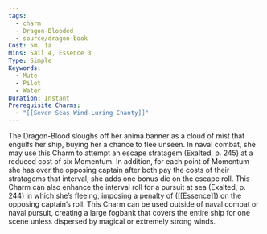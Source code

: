 ```yaml
---
tags:
  - charm
  - Dragon-Blooded
  - source/dragon-book
Cost: 5m, 1a
Mins: Sail 4, Essence 3
Type: Simple
Keywords:
  - Mute
  - Pilot
  - Water
Duration: Instant
Prerequisite Charms:
  - "[[Seven Seas Wind-Luring Chanty]]"
---
```

The Dragon-Blood sloughs off her anima banner as a cloud of mist that engulfs her ship, buying her a chance to flee unseen. In naval combat, she may use this Charm to attempt an escape stratagem (Exalted, p. 245) at a reduced cost of six Momentum. In addition, for each point of Momentum she has over the opposing captain after both pay the costs of their stratagems that interval, she adds one bonus die on the escape roll. This Charm can also enhance the interval roll for a pursuit at sea (Exalted, p. 244) in which she’s fleeing, imposing a penalty of ([[Essence]]) on the opposing captain’s roll. This Charm can be used outside of naval combat or naval pursuit, creating a large fogbank that covers the entire ship for one scene unless dispersed by magical or extremely strong winds.
